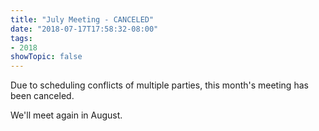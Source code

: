 ```yaml
---
title: "July Meeting - CANCELED"
date: "2018-07-17T17:58:32-08:00"
tags:
- 2018
showTopic: false
---
```


Due to scheduling conflicts of multiple parties, this month's meeting has been canceled.

We'll meet again in August.
